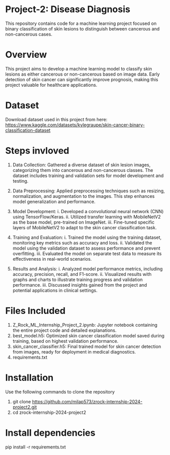 # Project-2: Disease Diagnosis

This repository contains code for a machine learning project focused on binary classification of skin lesions to distinguish between cancerous and non-cancerous cases.

# Overview

This project aims to develop a machine learning model to classify skin lesions as either cancerous or non-cancerous based on image data. Early detection of skin cancer can significantly improve prognosis, making this project valuable for healthcare applications.

# Dataset
Download dataset used in this project from here: https://www.kaggle.com/datasets/kylegraupe/skin-cancer-binary-classification-dataset

# Steps invloved

1. Data Collection: Gathered a diverse dataset of skin lesion images, categorizing them into cancerous and non-cancerous classes. The dataset includes training and validation sets for model development and testing.
2. Data Preprocessing: Applied preprocessing techniques such as resizing, normalization, and augmentation to the images. This step enhances model generalization and performance.
3. Model Development:
   i. Developed a convolutional neural network (CNN) using TensorFlow/Keras.
   ii. Utilized transfer learning with MobileNetV2 as the base model, pre-trained on ImageNet.
   iii. Fine-tuned specific layers of MobileNetV2 to adapt to the skin cancer classification task.
   
4. Training and Evaluation:
   i. Trained the model using the training dataset, monitoring key metrics such as accuracy and loss.
   ii. Validated the model using the validation dataset to assess performance and prevent overfitting.
   iii. Evaluated the model on separate test data to measure its effectiveness in real-world scenarios.
   
5. Results and Analysis:
   i. Analyzed model performance metrics, including accuracy, precision, recall, and F1-score.
   ii. Visualized results with graphs and charts to illustrate training progress and validation performance.
   iii. Discussed insights gained from the project and potential applications in clinical settings.

# Files Included

1. Z_Rock_ML_Internship_Project_2.ipynb: Jupyter notebook containing the entire project code and detailed explanations.
2. best_model.h5: Optimized skin cancer classification model saved during training, based on highest validation performance.
3. skin_cancer_classifier.h5: Final trained model for skin cancer detection from images, ready for deployment in medical diagnostics.
4. requirements.txt

# Installation
Use the following commands to clone the repository
1. git clone https://github.com/milap573/zrock-internship-2024-project2.git
2. cd zrock-internship-2024-project2

# Install dependencies
pip install -r requirements.txt
